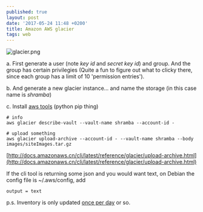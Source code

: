 ```yaml
---
published: true
layout: post
date: '2017-05-24 11:48 +0200'
title: Amazon AWS glacier
tags: web
---
```

![glacier.png]({{site.baseurl}}/media/glacier.png)

a. First generate a user (note *key id* and *secret key id*) and group. And the group has certain privilegies (Quite a fun to figure out what to clicky there, since each group has a limit of 10 'permission entries').

b. And generate a new glacier instance... and name the storage (in this case name is *shramba*)

c. Install [aws tools](http://docs.aws.amazon.com/cli/latest/userguide/installing.html) (python pip thing)

    # info
    aws glacier describe-vault --vault-name shramba --account-id -

    # upload something
    aws glacier upload-archive --account-id - --vault-name shramba --body images/siteImages.tar.gz
    
[http://docs.amazonaws.cn/cli/latest/reference/glacier/upload-archive.html](http://docs.amazonaws.cn/cli/latest/reference/glacier/upload-archive.html)

If the cli tool is returning some json and you would want text, on Debian the config file is ~/.aws/config, add

    output = text
    
p.s. Inventory is only updated [once per day](https://aws.amazon.com/glacier/faqs/#data-inventories) or so.
